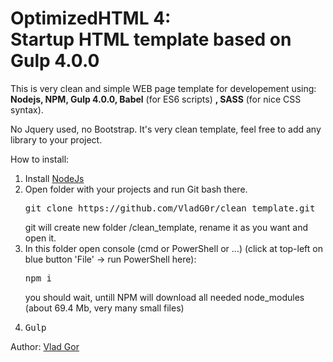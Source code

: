 <h1><strong>OptimizedHTML 4:</strong> <br>Startup HTML template based on Gulp 4.0.0</h1>

<p>
	This is very clean and simple WEB page template for developement using:<br>
  <b>Nodejs, NPM, Gulp 4.0.0, Babel</b> (for ES6 scripts) <b>, SASS</b> (for nice CSS syntax).
</p>
<p>
	No Jquery used, no Bootstrap. It's very clean template, feel free to add any library to your project.
</p>
<p>
  How to install:
  <ol>
    <li>
      Install <a href="https://nodejs.org/en/" target="_blank">NodeJs</a>
    </li>
    <li>
      Open folder with your projects and run Git bash there.
      <br>
      <pre>git clone https://github.com/VladG0r/clean_template.git</pre>
      git will create new folder /clean_template, rename it as you want and open it.
    </li>
    <li>
      In this folder open console (cmd or PowerShell or ...) (click at top-left on blue button 'File' -> run PowerShell here):
      <br>
      <pre>npm i</pre>
      you should wait, untill NPM will download all needed node_modules (about 69.4 Mb, very many small files)
    </li>
    <li>
      <pre>Gulp</pre>
    </li>
  </ol>
</p>
<p>Author: <a href="http://vladgor.com" target="_blank">Vlad Gor</a></p>


